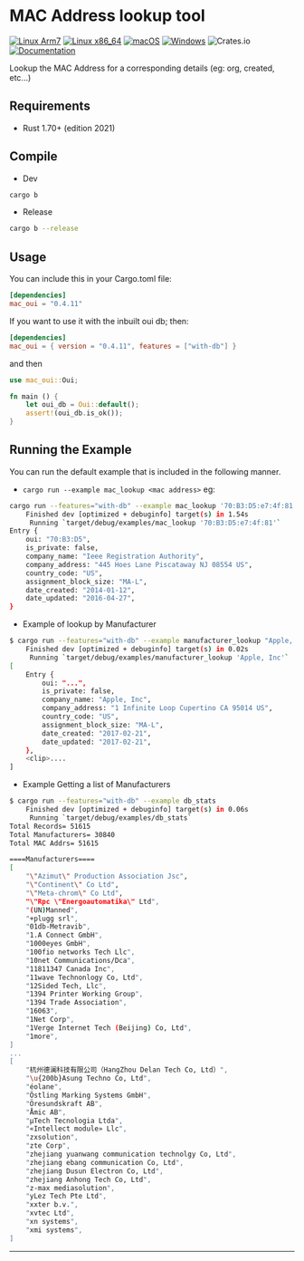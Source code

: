 MAC Address lookup tool
=========================
[![Linux Arm7](https://github.com/marirs/mac-oui/actions/workflows/linux_arm.yml/badge.svg)](https://github.com/marirs/mac-oui/actions/workflows/linux_arm.yml)
[![Linux x86_64](https://github.com/marirs/mac-oui/actions/workflows/linux_x86_64.yml/badge.svg)](https://github.com/marirs/mac-oui/actions/workflows/linux_x86_64.yml)
[![macOS](https://github.com/marirs/mac-oui/actions/workflows/macos.yml/badge.svg)](https://github.com/marirs/mac-oui/actions/workflows/macos.yml)
[![Windows](https://github.com/marirs/mac-oui/actions/workflows/windows.yml/badge.svg)](https://github.com/marirs/mac-oui/actions/workflows/windows.yml)
![Crates.io](https://img.shields.io/crates/v/mac_oui)
[![Documentation](https://docs.rs/mac_oui/badge.svg)](https://docs.rs/mac_oui)

Lookup the MAC Address for a corresponding details (eg: org, created, etc...)

## Requirements

- Rust 1.70+ (edition 2021)

## Compile
- Dev
```bash
cargo b
```
- Release
```bash 
cargo b --release
```

## Usage

You can include this in your Cargo.toml file:
```toml
[dependencies]
mac_oui = "0.4.11"
```

If you want to use it with the inbuilt oui db; then:
```toml
[dependencies]
mac_oui = { version = "0.4.11", features = ["with-db"] }
```

and then

```rust
use mac_oui::Oui;

fn main () {
    let oui_db = Oui::default();
    assert!(oui_db.is_ok());
}
```

## Running the Example
You can run the default example that is included in the following manner.
- `cargo run --example mac_lookup <mac address>` eg:
```bash
cargo run --features="with-db" --example mac_lookup '70:B3:D5:e7:4f:81'
    Finished dev [optimized + debuginfo] target(s) in 1.54s
     Running `target/debug/examples/mac_lookup '70:B3:D5:e7:4f:81'`
Entry {
    oui: "70:B3:D5",
    is_private: false,
    company_name: "Ieee Registration Authority",
    company_address: "445 Hoes Lane Piscataway NJ 08554 US",
    country_code: "US",
    assignment_block_size: "MA-L",
    date_created: "2014-01-12",
    date_updated: "2016-04-27",
}
```
- Example of lookup by Manufacturer
```bash
$ cargo run --features="with-db" --example manufacturer_lookup "Apple, Inc"
    Finished dev [optimized + debuginfo] target(s) in 0.02s
     Running `target/debug/examples/manufacturer_lookup 'Apple, Inc'`
[
    Entry {
        oui: "...",
        is_private: false,
        company_name: "Apple, Inc",
        company_address: "1 Infinite Loop Cupertino CA 95014 US",
        country_code: "US",
        assignment_block_size: "MA-L",
        date_created: "2017-02-21",
        date_updated: "2017-02-21",
    },
    <clip>....
]
```

- Example Getting a list of Manufacturers
```bash
$ cargo run --features="with-db" --example db_stats
    Finished dev [optimized + debuginfo] target(s) in 0.06s
     Running `target/debug/examples/db_stats`
Total Records= 51615
Total Manufacturers= 30840
Total MAC Addrs= 51615

====Manufacturers====
[
    "\"Azimut\" Production Association Jsc",
    "\"Continent\" Co Ltd",
    "\"Meta-chrom\" Co Ltd",
    "\"Rpc \"Energoautomatika\" Ltd",
    "(UN)Manned",
    "+plugg srl",
    "01db-Metravib",
    "1.A Connect GmbH",
    "1000eyes GmbH",
    "100fio networks Tech Llc",
    "10net Communications/Dca",
    "11811347 Canada Inc",
    "11wave Technonlogy Co, Ltd",
    "12Sided Tech, Llc",
    "1394 Printer Working Group",
    "1394 Trade Association",
    "16063",
    "1Net Corp",
    "1Verge Internet Tech (Beijing) Co, Ltd",
    "1more",
]
...
[
    "杭州德澜科技有限公司（HangZhou Delan Tech Co, Ltd）",
    "\u{200b}Asung Techno Co, Ltd",
    "éolane",
    "Östling Marking Systems GmbH",
    "Öresundskraft AB",
    "Åmic AB",
    "µTech Tecnologia Ltda",
    "«Intellect module» Llc",
    "zxsolution",
    "zte Corp",
    "zhejiang yuanwang communication technolgy Co, Ltd",
    "zhejiang ebang communication Co, Ltd",
    "zhejiang Dusun Electron Co, Ltd",
    "zhejiang Anhong Tech Co, Ltd",
    "z-max mediasolution",
    "yLez Tech Pte Ltd",
    "xxter b.v.",
    "xvtec Ltd",
    "xn systems",
    "xmi systems",
]
```
---
